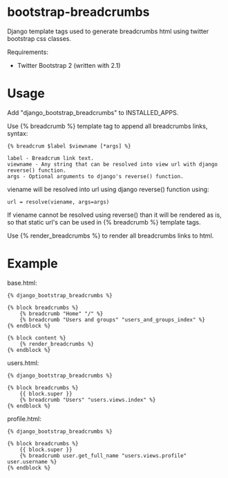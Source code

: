 bootstrap-breadcrumbs
=====================

Django template tags used to generate breadcrumbs html using twitter bootstrap css classes.

Requirements:

  * Twitter Bootstrap 2 (written with 2.1)

Usage
=====

Add "django_bootstrap_breadcrumbs" to INSTALLED_APPS.

Use {% breadcrumb %} template tag to append all breadcrumbs links, syntax:

    {% breadcrum $label $viewname [*args] %}

    label - Breadcrum link text.
    viewname - Any string that can be resolved into view url with django reverse() function.
    args - Optional arguments to django's reverse() function.

viename will be resolved into url using django reverse() function using:

    url = resolve(viename, args=args)

If viename cannot be resolved using reverse() than it will be rendered as is, so that static
url's can be used in {% breadcrumb %} template tags.

Use {% render_breadcrumbs %} to render all breadcrumbs links to html.

Example
=======

base.html:

    {% django_bootstrap_breadcrumbs %}

    {% block breadcrumbs %}
        {% breadcrumb "Home" "/" %}
        {% breadcrumb "Users and groups" "users_and_groups_index" %}
    {% endblock %}

    {% block content %}
        {% render_breadcrumbs %}
    {% endblock %}

users.html:

    {% django_bootstrap_breadcrumbs %}

    {% block breadcrumbs %}
        {{ block.super }}
        {% breadcrumb "Users" "users.views.index" %}
    {% endblock %}

profile.html:

    {% django_bootstrap_breadcrumbs %}

    {% block breadcrumbs %}
        {{ block.super }}
        {% breadcrumb user.get_full_name "users.views.profile" user.username %}
    {% endblock %}
